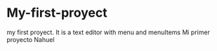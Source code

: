 # My-first-proyect
my first proyect. It is a text editor with menu and menuItems
Mi primer proyecto
Nahuel
